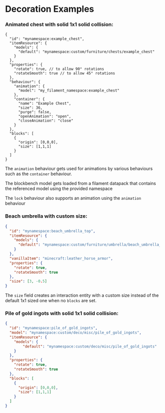 # Decoration Examples

### Animated chest with solid 1x1 solid collision:
```json5
{
  "id": "mynamespace:example_chest",
  "itemResource": {
    "models": {
      "default": "mynamespace:custom/furniture/chests/example_chest"
    }
  },
  "properties": {
    "rotate": true, // to allow 90° rotations
    "rotateSmooth": true // to allow 45° rotations
  },
  "behaviour": {
    "animation": {
      "model": "my_filament_namespace:example_chest"
    },
    "container": {
      "name": "Example Chest",
      "size": 36,
      "purge": false,
      "openAnimation": "open",
      "closeAnimation": "close"
    }
  },
  "blocks": [
    {
      "origin": [0,0,0],
      "size": [1,1,1]
    }
  ]
}
```

The `animation` behaviour gets used for animations by various behaviours such as the `container` behaviour.

The blockbench model gets loaded from a filament datapack that contains the referenced model using the provided namespace

The `lock` behaviour also supports an animation using the `animation` behaviour

### Beach umbrella with custom size:
```json
{
  "id": "mynamespace:beach_umbrella_top",
  "itemResource": {
    "models": {
      "default": "mynamespace:custom/furniture/umbrella/beach_umbrella_top"
    }
  },
  "vanillaItem": "minecraft:leather_horse_armor",
  "properties": {
    "rotate": true,
    "rotateSmooth": true
  },
  "size": [3, -0.5]
}
```

The `size` field creates an interaction entity with a custom size instead of the default 1x1 sized one when no `blocks` are set. 


### Pile of gold ingots with solid 1x1 solid collision:
```json
{
  "id": "mynamespace:pile_of_gold_ingots",
  "model": "mynamespace:custom/deco/misc/pile_of_gold_ingots",
  "itemResource": {
    "models": {
        "default": "mynamespace:custom/deco/misc/pile_of_gold_ingots"
    }
  },
  "properties": {
    "rotate": true,
    "rotateSmooth": true
  },
  "blocks": [
    {
      "origin": [0,0,0],
      "size": [1,1,1]
    }
  ]
}
```

